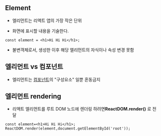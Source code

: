 ## **Element**
- 엘리먼트는 리액트 앱의 가장 작은 단위

- 화면에 표시할 내용을 기술한다.
```
const element = <h1>Hi Hi Hi</h1>;
```

- 불변객체로서, 생성한 이후 해당 엘리먼트의 자식이나 속성 변경 못함


## **엘리먼트 vs 컴포넌트**
- 엘리먼트는 [컴포넌트](Component&Props.md)의 "구성요소" 일뿐 혼동금지


## **엘리먼트 rendering**
- 리액트 엘리먼트를 루트 DOM 노드에 렌더링 하려면**ReactDOM.render()** 로 전달
```
const element=<h1>Hi Hi Hi</h1>;
ReactDOM.render(element,document.getElementById('root'));
```
